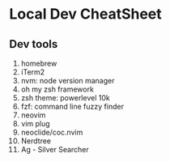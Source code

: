 # Local Dev CheatSheet

## Dev tools
1. homebrew
2. iTerm2
3. nvm: node version manager
4. oh my zsh framework
5. zsh theme: powerlevel 10k
6. fzf: command line fuzzy finder
7. neovim
8. vim plug
9. neoclide/coc.nvim
10. Nerdtree
11. Ag - Silver Searcher 

